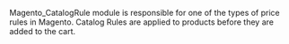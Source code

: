 Magento_CatalogRule module is responsible for one of the types of price rules in Magento. Catalog Rules are applied to products before they are added to the cart.
